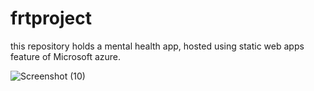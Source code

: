 # frtproject
this repository holds a mental health app, hosted using static web apps feature of Microsoft azure.

![Screenshot (10)](https://user-images.githubusercontent.com/109460266/182088852-a540b641-3c74-459a-9f13-52741d7e7bae.png)
